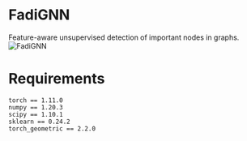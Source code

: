 # FadiGNN 
Feature-aware unsupervised detection of important nodes in graphs.
![FadiGNN](https://github.com/user-attachments/assets/ef4e180a-d56e-4d67-a443-d8d408c1382e)




# Requirements
```
torch == 1.11.0
numpy == 1.20.3
scipy == 1.10.1
sklearn == 0.24.2
torch_geometric == 2.2.0
```
